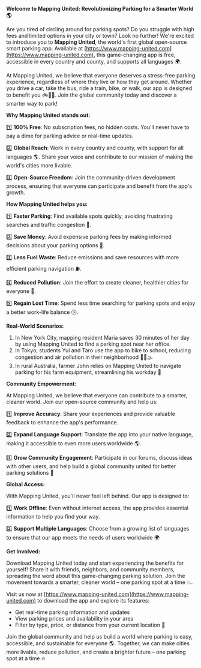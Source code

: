 **Welcome to Mapping United: Revolutionizing Parking for a Smarter World 🌎**

Are you tired of circling around for parking spots? Do you struggle with high fees and limited options in your city or town? Look no further! We're excited to introduce you to **Mapping United**, the world's first global open-source smart parking app. Available at [https://www.mapping-united.com](https://www.mapping-united.com), this game-changing app is free, accessible in every country and county, and supports all languages 🌍.

At Mapping United, we believe that everyone deserves a stress-free parking experience, regardless of where they live or how they get around. Whether you drive a car, take the bus, ride a train, bike, or walk, our app is designed to benefit you 🚲🚌🚂. Join the global community today and discover a smarter way to park!

**Why Mapping United stands out:**

1️⃣ **100% Free**: No subscription fees, no hidden costs. You'll never have to pay a dime for parking advice or real-time updates.

2️⃣ **Global Reach**: Work in every country and county, with support for all languages 🌎. Share your voice and contribute to our mission of making the world's cities more livable.

3️⃣ **Open-Source Freedom**: Join the community-driven development process, ensuring that everyone can participate and benefit from the app's growth.

**How Mapping United helps you:**

1️⃣ **Faster Parking**: Find available spots quickly, avoiding frustrating searches and traffic congestion 🚗.

2️⃣ **Save Money**: Avoid expensive parking fees by making informed decisions about your parking options 💸.

3️⃣ **Less Fuel Waste**: Reduce emissions and save resources with more efficient parking navigation ⛽️.

4️⃣ **Reduced Pollution**: Join the effort to create cleaner, healthier cities for everyone 🌱.

5️⃣ **Regain Lost Time**: Spend less time searching for parking spots and enjoy a better work-life balance 🕒.

**Real-World Scenarios:**

1. In New York City, mapping resident Maria saves 30 minutes of her day by using Mapping United to find a parking spot near her office.
2. In Tokyo, students Yui and Taro use the app to bike to school, reducing congestion and air pollution in their neighborhood 🚴‍♀️🌫️
3. In rural Australia, farmer John relies on Mapping United to navigate parking for his farm equipment, streamlining his workday 🌾

**Community Empowerment:**

At Mapping United, we believe that everyone can contribute to a smarter, cleaner world. Join our open-source community and help us:

1️⃣ **Improve Accuracy**: Share your experiences and provide valuable feedback to enhance the app's performance.

2️⃣ **Expand Language Support**: Translate the app into your native language, making it accessible to even more users worldwide 🌎.

3️⃣ **Grow Community Engagement**: Participate in our forums, discuss ideas with other users, and help build a global community united for better parking solutions 💬

**Global Access:**

With Mapping United, you'll never feel left behind. Our app is designed to:

1️⃣ **Work Offline**: Even without internet access, the app provides essential information to help you find your way.

2️⃣ **Support Multiple Languages**: Choose from a growing list of languages to ensure that our app meets the needs of users worldwide 🌍

**Get Involved:**

Download Mapping United today and start experiencing the benefits for yourself! Share it with friends, neighbors, and community members, spreading the word about this game-changing parking solution. Join the movement towards a smarter, cleaner world – one parking spot at a time 💥.

Visit us now at [https://www.mapping-united.com](https://www.mapping-united.com) to download the app and explore its features:

* Get real-time parking information and updates
* View parking prices and availability in your area
* Filter by type, price, or distance from your current location 📍

Join the global community and help us build a world where parking is easy, accessible, and sustainable for everyone 🌎. Together, we can make cities more livable, reduce pollution, and create a brighter future – one parking spot at a time 🔥
